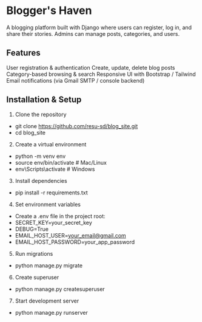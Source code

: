 # Blogger's Haven 

A blogging platform built with Django where users can register, log in, and share their stories. Admins can manage posts, categories, and users.


## Features

User registration & authentication
Create, update, delete blog posts
Category-based browsing & search
Responsive UI with Bootstrap / Tailwind
Email notifications (via Gmail SMTP / console backend)

## Installation & Setup

1. Clone the repository
 - git clone  https://github.com/resu-sd/blog_site.git
 - cd blog_site

2. Create a virtual environment
 - python -m venv env
 - source env/bin/activate   # Mac/Linux
 - env\Scripts\activate      # Windows

3. Install dependencies
 - pip install -r requirements.txt


4. Set environment variables
 - Create a .env file in the project root:
 - SECRET_KEY=your_secret_key
 - DEBUG=True
 - EMAIL_HOST_USER=your_email@gmail.com
 - EMAIL_HOST_PASSWORD=your_app_password

5. Run migrations
 - python manage.py migrate

6. Create superuser
 - python manage.py createsuperuser

7. Start development server
 - python manage.py runserver


